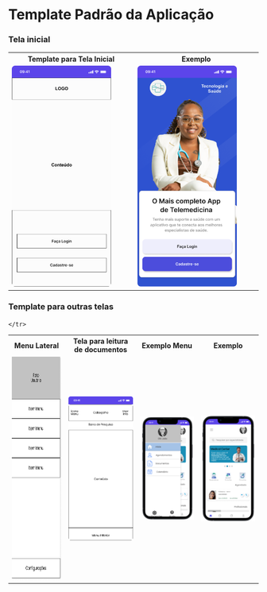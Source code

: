 # Template Padrão da Aplicação

### Tela inicial

<table>
    <tr>
       <th>Template para Tela Inicial</th>
       <th>Exemplo</th>        
    </tr>
    <tr>
    <td width="300" >
       <img width="200" style="margin-right: 20px"  src="./img/Template/TemplatePadrao.png">
    </td>
    <td width="300" >
        <img width="200"  src="./img/Prototipo/HomeScreen.png">
    </td>    
    </tr>
</table>

### Template para outras telas

<table>
    <tr>
       <th>Menu Lateral</th>
       <th>Tela para leitura de documentos</th>
       <th>Exemplo Menu</th>
       <th>Exemplo</th>
    </tr>
    <tr>
    <td width="300" >
       <img width="200" height="450" style="margin-right: 20px" src="./img/Template/TemplatePadrao2Menu.png">
    </td>
    <td width="300" >
        <img width="200" style="margin-right: 20px"  src="./img/Template/TemplatePadrao2.png">
    </td>
     <td width="300" >
       <img width="200"  src="./img/Prototipo/DashboardMenu.png">
    </td>
    <td width="300" >
       <img width="200"  src="./img/Prototipo/Dashboard1.png">
    </td>
    
    </tr>
</table>
